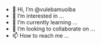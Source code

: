 - 👋 Hi, I’m @vulebamuoiba
- 👀 I’m interested in ...
- 🌱 I’m currently learning ...
- 💞️ I’m looking to collaborate on ...
- 📫 How to reach me ...

<!---
vulebamuoiba/vulebamuoiba is a ✨ special ✨ repository because its `README.md` (this file) appears on your GitHub profile.
You can click the Preview link to take a look at your changes.
--->
